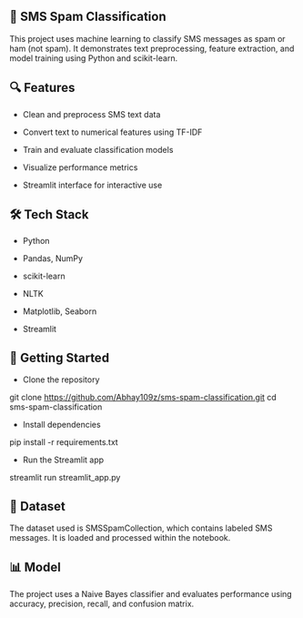 ## 📩 SMS Spam Classification

This project uses machine learning to classify SMS messages as spam or ham (not spam). It demonstrates text preprocessing, feature extraction, and model training using Python and scikit-learn.

## 🔍 Features

- Clean and preprocess SMS text data

- Convert text to numerical features using TF-IDF

- Train and evaluate classification models

- Visualize performance metrics

- Streamlit interface for interactive use

## 🛠️ Tech Stack

- Python

- Pandas, NumPy

- scikit-learn

- NLTK

- Matplotlib, Seaborn

- Streamlit 

## 🚀 Getting Started

- Clone the repository

git clone https://github.com/Abhay109z/sms-spam-classification.git
cd sms-spam-classification

- Install dependencies

pip install -r requirements.txt

- Run the Streamlit app

streamlit run streamlit_app.py

## 📁 Dataset
The dataset used is SMSSpamCollection, which contains labeled SMS messages. It is loaded and processed within the notebook.

## 📊 Model
The project uses a Naive Bayes classifier and evaluates performance using accuracy, precision, recall, and confusion matrix.
